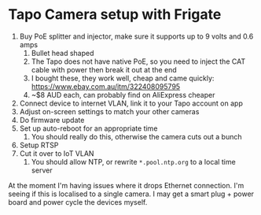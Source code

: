 # Tapo Camera setup with Frigate

1. Buy PoE splitter and injector, make sure it supports up to 9 volts and 0.6 amps
    1. Bullet head shaped
    2. The Tapo does not have native PoE, so you need to inject the CAT cable with power then break it out at the end
    3. I bought these, they work well, cheap and came quickly: <https://www.ebay.com.au/itm/322408095795>
    4. ~$8 AUD each, can probably find on AliExpress cheaper
2. Connect device to internet VLAN, link it to your Tapo account on app
3. Adjust on-screen settings to match your other cameras
4. Do firmware update
5. Set up auto-reboot for an appropriate time
    1. You should really do this, otherwise the camera cuts out a bunch
6. Setup RTSP
7. Cut it over to IoT VLAN
    1. You should allow NTP, or rewrite `*.pool.ntp.org` to a local time server

At the moment I'm having issues where it drops Ethernet connection. I'm seeing if this is localised to a single camera. I may get a smart plug + power board and power cycle the devices myself.
